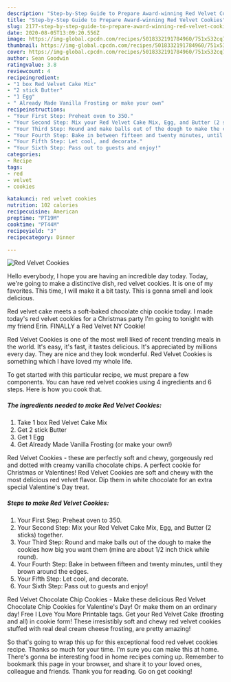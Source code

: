 ```yaml
---
description: "Step-by-Step Guide to Prepare Award-winning Red Velvet Cookies"
title: "Step-by-Step Guide to Prepare Award-winning Red Velvet Cookies"
slug: 2177-step-by-step-guide-to-prepare-award-winning-red-velvet-cookies
date: 2020-08-05T13:09:20.556Z
image: https://img-global.cpcdn.com/recipes/5018332191784960/751x532cq70/red-velvet-cookies-recipe-main-photo.jpg
thumbnail: https://img-global.cpcdn.com/recipes/5018332191784960/751x532cq70/red-velvet-cookies-recipe-main-photo.jpg
cover: https://img-global.cpcdn.com/recipes/5018332191784960/751x532cq70/red-velvet-cookies-recipe-main-photo.jpg
author: Sean Goodwin
ratingvalue: 3.8
reviewcount: 4
recipeingredient:
- "1 box Red Velvet Cake Mix"
- "2 stick Butter"
- "1 Egg"
- " Already Made Vanilla Frosting or make your own"
recipeinstructions:
- "Your First Step: Preheat oven to 350."
- "Your Second Step: Mix your Red Velvet Cake Mix, Egg, and Butter (2 sticks) together."
- "Your Third Step: Round and make balls out of the dough to make the cookies how big you want them (mine are about 1/2 inch thick while round)."
- "Your Fourth Step: Bake in between fifteen and twenty minutes, until they brown around the edges."
- "Your Fifth Step: Let cool, and decorate."
- "Your Sixth Step: Pass out to guests and enjoy!"
categories:
- Recipe
tags:
- red
- velvet
- cookies

katakunci: red velvet cookies 
nutrition: 102 calories
recipecuisine: American
preptime: "PT19M"
cooktime: "PT44M"
recipeyield: "3"
recipecategory: Dinner

---
```



![Red Velvet Cookies](https://img-global.cpcdn.com/recipes/5018332191784960/751x532cq70/red-velvet-cookies-recipe-main-photo.jpg)

Hello everybody, I hope you are having an incredible day today. Today, we're going to make a distinctive dish, red velvet cookies. It is one of my favorites. This time, I will make it a bit tasty. This is gonna smell and look delicious.

Red velvet cake meets a soft-baked chocolate chip cookie today. I made today&#39;s red velvet cookies for a Christmas party I&#39;m going to tonight with my friend Erin. FINALLY a Red Velvet NY Cookie!

Red Velvet Cookies is one of the most well liked of recent trending meals in the world. It's easy, it's fast, it tastes delicious. It's appreciated by millions every day. They are nice and they look wonderful. Red Velvet Cookies is something which I have loved my whole life.


To get started with this particular recipe, we must prepare a few components. You can have red velvet cookies using 4 ingredients and 6 steps. Here is how you cook that.

<!--inarticleads1-->

##### The ingredients needed to make Red Velvet Cookies:

1. Take 1 box Red Velvet Cake Mix
1. Get 2 stick Butter
1. Get 1 Egg
1. Get  Already Made Vanilla Frosting (or make your own!)


Red Velvet Cookies - these are perfectly soft and chewy, gorgeously red and dotted with creamy vanilla chocolate chips. A perfect cookie for Christmas or Valentines! Red Velvet Cookies are soft and chewy with the most delicious red velvet flavor. Dip them in white chocolate for an extra special Valentine&#39;s Day treat. 

<!--inarticleads2-->

##### Steps to make Red Velvet Cookies:

1. Your First Step: Preheat oven to 350.
1. Your Second Step: Mix your Red Velvet Cake Mix, Egg, and Butter (2 sticks) together.
1. Your Third Step: Round and make balls out of the dough to make the cookies how big you want them (mine are about 1/2 inch thick while round).
1. Your Fourth Step: Bake in between fifteen and twenty minutes, until they brown around the edges.
1. Your Fifth Step: Let cool, and decorate.
1. Your Sixth Step: Pass out to guests and enjoy!


Red Velvet Chocolate Chip Cookies - Make these delicious Red Velvet Chocolate Chip Cookies for Valentine&#39;s Day! Or make them on an ordinary day! Free I Love You More Printable tags. Get your Red Velvet Cake (frosting and all) in cookie form! These irresistibly soft and chewy red velvet cookies stuffed with real deal cream cheese frosting, are pretty amazing! 

So that's going to wrap this up for this exceptional food red velvet cookies recipe. Thanks so much for your time. I'm sure you can make this at home. There's gonna be interesting food in home recipes coming up. Remember to bookmark this page in your browser, and share it to your loved ones, colleague and friends. Thank you for reading. Go on get cooking!
